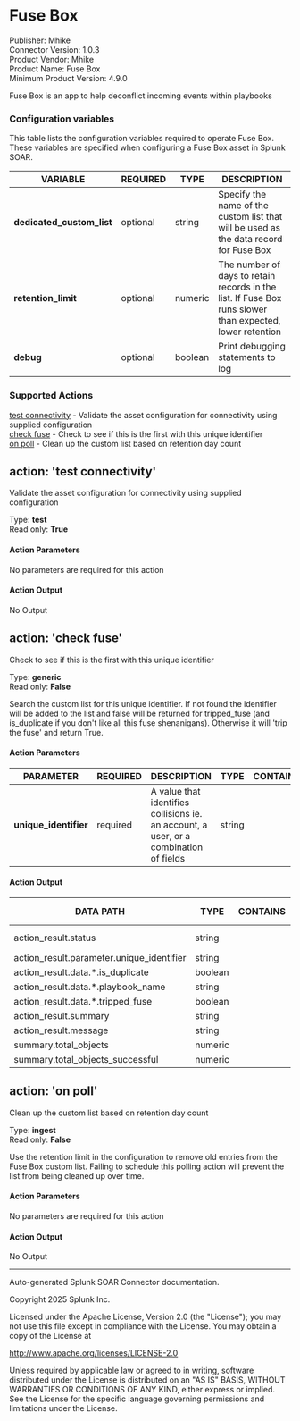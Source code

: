# Fuse Box

Publisher: Mhike \
Connector Version: 1.0.3 \
Product Vendor: Mhike \
Product Name: Fuse Box \
Minimum Product Version: 4.9.0

Fuse Box is an app to help deconflict incoming events within playbooks

### Configuration variables

This table lists the configuration variables required to operate Fuse Box. These variables are specified when configuring a Fuse Box asset in Splunk SOAR.

VARIABLE | REQUIRED | TYPE | DESCRIPTION
-------- | -------- | ---- | -----------
**dedicated_custom_list** | optional | string | Specify the name of the custom list that will be used as the data record for Fuse Box |
**retention_limit** | optional | numeric | The number of days to retain records in the list. If Fuse Box runs slower than expected, lower retention |
**debug** | optional | boolean | Print debugging statements to log |

### Supported Actions

[test connectivity](#action-test-connectivity) - Validate the asset configuration for connectivity using supplied configuration \
[check fuse](#action-check-fuse) - Check to see if this is the first with this unique identifier \
[on poll](#action-on-poll) - Clean up the custom list based on retention day count

## action: 'test connectivity'

Validate the asset configuration for connectivity using supplied configuration

Type: **test** \
Read only: **True**

#### Action Parameters

No parameters are required for this action

#### Action Output

No Output

## action: 'check fuse'

Check to see if this is the first with this unique identifier

Type: **generic** \
Read only: **False**

Search the custom list for this unique identifier. If not found the identifier will be added to the list and false will be returned for tripped_fuse (and is_duplicate if you don't like all this fuse shenanigans). Otherwise it will 'trip the fuse' and return True.

#### Action Parameters

PARAMETER | REQUIRED | DESCRIPTION | TYPE | CONTAINS
--------- | -------- | ----------- | ---- | --------
**unique_identifier** | required | A value that identifies collisions ie. an account, a user, or a combination of fields | string | |

#### Action Output

DATA PATH | TYPE | CONTAINS | EXAMPLE VALUES
--------- | ---- | -------- | --------------
action_result.status | string | | success failed |
action_result.parameter.unique_identifier | string | | |
action_result.data.\*.is_duplicate | boolean | | |
action_result.data.\*.playbook_name | string | | |
action_result.data.\*.tripped_fuse | boolean | | |
action_result.summary | string | | |
action_result.message | string | | |
summary.total_objects | numeric | | |
summary.total_objects_successful | numeric | | |

## action: 'on poll'

Clean up the custom list based on retention day count

Type: **ingest** \
Read only: **False**

Use the retention limit in the configuration to remove old entries from the Fuse Box custom list. Failing to schedule this polling action will prevent the list from being cleaned up over time.

#### Action Parameters

No parameters are required for this action

#### Action Output

No Output

______________________________________________________________________

Auto-generated Splunk SOAR Connector documentation.

Copyright 2025 Splunk Inc.

Licensed under the Apache License, Version 2.0 (the "License");
you may not use this file except in compliance with the License.
You may obtain a copy of the License at

http://www.apache.org/licenses/LICENSE-2.0

Unless required by applicable law or agreed to in writing,
software distributed under the License is distributed on an "AS IS" BASIS,
WITHOUT WARRANTIES OR CONDITIONS OF ANY KIND, either express or implied.
See the License for the specific language governing permissions and limitations under the License.
